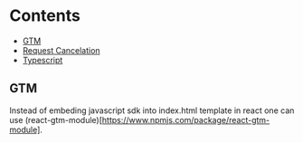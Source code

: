 # Contents
- [GTM](#gtm)
- [Request Cancelation](./request-cancelation/notes.md)
- [Typescript](./typescript/notes.md)


## GTM
Instead of embeding javascript sdk into index.html template in react one can
use (react-gtm-module)[https://www.npmjs.com/package/react-gtm-module].
